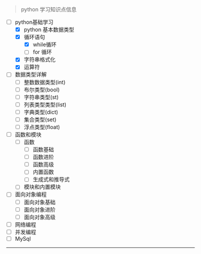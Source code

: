 
> python 学习知识点信息

- [ ] python基础学习
  - [X] python 基本数据类型
  - [X] 循环语句
    - [X] while循环
    - [ ] for 循环
  - [x] 字符串格式化
  - [x] 运算符
- [ ] 数据类型详解
  - [ ] 整数数据类型(int)
  - [ ] 布尔类型(bool)
  - [ ] 字符串类型(st)
  - [ ] 列表类型类型(list)
  - [ ] 字典类型(dict)
  - [ ] 集合类型(set)
  - [ ] 浮点类型(float)
- [ ] 函数和模块
  - [ ] 函数
    - [ ] 函数基础
    - [ ] 函数进阶
    - [ ] 函数高级
    - [ ] 内置函数
    - [ ] 生成式和推导式
  - [ ] 模块和内置模块
- [ ] 面向对象编程
  - [ ] 面向对象基础
  - [ ] 面向对象进阶
  - [ ] 面向对象高级
- [ ] 网络编程
- [ ] 并发编程
- [ ] MySql

---
